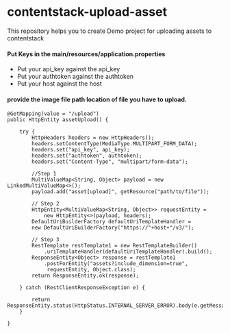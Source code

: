 # contentstack-upload-asset

This repository helps you to create Demo project for uploading assets to contentstack


#### Put Keys in the main/resources/application.properties

- Put your api_key against the api_key
- Put your authtoken against the authtoken
- Put your host against the host

 #### provide the image file path location of file you have to upload.

    @GetMapping(value = "/upload")
    public HttpEntity assetUpload() {

        try {
            HttpHeaders headers = new HttpHeaders();
            headers.setContentType(MediaType.MULTIPART_FORM_DATA);
            headers.set("api_key", api_key);
            headers.set("authtoken", authtoken);
            headers.set("Content-Type", "multipart/form-data");

            //Step 1
            MultiValueMap<String, Object> payload = new LinkedMultiValueMap<>();
            payload.add("asset[upload]", getResource("path/to/file"));

            // Step 2
            HttpEntity<MultiValueMap<String, Object>> requestEntity =
                new HttpEntity<>(payload, headers);
            DefaultUriBuilderFactory defaultUriTemplateHandler =
            new DefaultUriBuilderFactory("https://"+host+"/v3/");

            // Step 3
            RestTemplate restTemplate1 = new RestTemplateBuilder()
                .uriTemplateHandler(defaultUriTemplateHandler).build();
            ResponseEntity<Object> response = restTemplate1
                .postForEntity("assets?include_dimension=true", 
                 requestEntity, Object.class);
            return ResponseEntity.ok(response);

        } catch (RestClientResponseException e) {

            return ResponseEntity.status(HttpStatus.INTERNAL_SERVER_ERROR).body(e.getMessage());
        }

    }